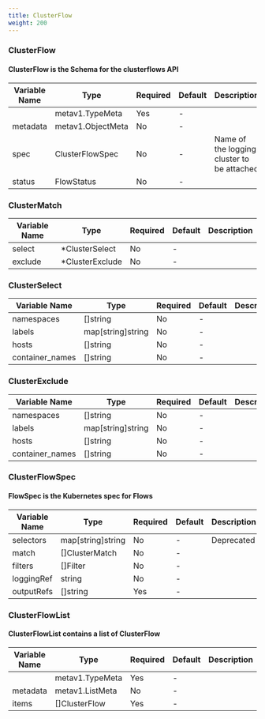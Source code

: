 ```yaml
---
title: ClusterFlow
weight: 200
---
```


### ClusterFlow
#### ClusterFlow is the Schema for the clusterflows API

| Variable Name | Type | Required | Default | Description |
|---|---|---|---|---|
|  | metav1.TypeMeta | Yes | - |  |
| metadata | metav1.ObjectMeta | No | - |  |
| spec | ClusterFlowSpec | No | - | Name of the logging cluster to be attached<br> |
| status | FlowStatus | No | - |  |
### ClusterMatch
| Variable Name | Type | Required | Default | Description |
|---|---|---|---|---|
| select | *ClusterSelect | No | - |  |
| exclude | *ClusterExclude | No | - |  |
### ClusterSelect
| Variable Name | Type | Required | Default | Description |
|---|---|---|---|---|
| namespaces | []string | No | - |  |
| labels | map[string]string | No | - |  |
| hosts | []string | No | - |  |
| container_names | []string | No | - |  |
### ClusterExclude
| Variable Name | Type | Required | Default | Description |
|---|---|---|---|---|
| namespaces | []string | No | - |  |
| labels | map[string]string | No | - |  |
| hosts | []string | No | - |  |
| container_names | []string | No | - |  |
### ClusterFlowSpec
#### FlowSpec is the Kubernetes spec for Flows

| Variable Name | Type | Required | Default | Description |
|---|---|---|---|---|
| selectors | map[string]string | No | - | Deprecated<br> |
| match | []ClusterMatch | No | - |  |
| filters | []Filter | No | - |  |
| loggingRef | string | No | - |  |
| outputRefs | []string | Yes | - |  |
### ClusterFlowList
#### ClusterFlowList contains a list of ClusterFlow

| Variable Name | Type | Required | Default | Description |
|---|---|---|---|---|
|  | metav1.TypeMeta | Yes | - |  |
| metadata | metav1.ListMeta | No | - |  |
| items | []ClusterFlow | Yes | - |  |
